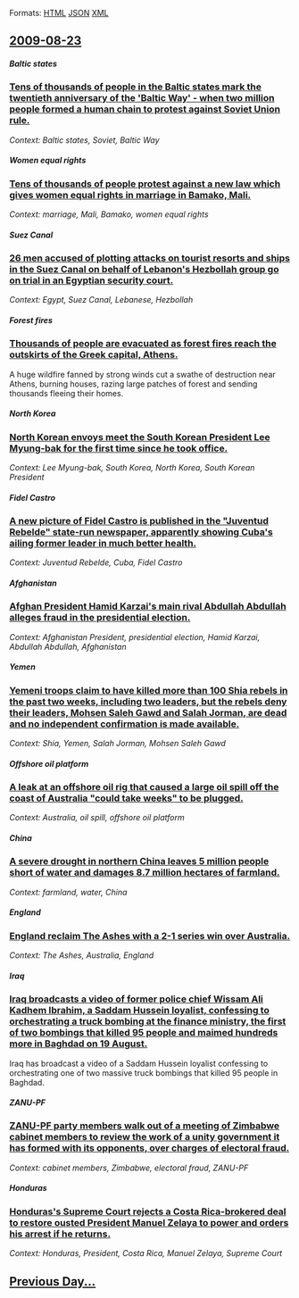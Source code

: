 
Formats: [HTML](2009/08/23/index.html)  [JSON](2009/08/23/index.json)  [XML](2009/08/23/index.xml)  

## [2009-08-23](/news/2009/08/23/index.md)

##### Baltic states
### [ Tens of thousands of people in the Baltic states mark the twentieth anniversary of the 'Baltic Way' - when two million people formed a human chain to protest against Soviet Union rule. ](/news/2009/08/23/tens-of-thousands-of-people-in-the-baltic-states-mark-the-twentieth-anniversary-of-the-baltic-way-when-two-million-people-formed-a-huma.md)
_Context: Baltic states, Soviet, Baltic Way_

##### Women equal rights
### [ Tens of thousands of people protest against a new law which gives women equal rights in marriage in Bamako, Mali. ](/news/2009/08/23/tens-of-thousands-of-people-protest-against-a-new-law-which-gives-women-equal-rights-in-marriage-in-bamako-mali.md)
_Context: marriage, Mali, Bamako, women equal rights_

##### Suez Canal
### [ 26 men accused of plotting attacks on tourist resorts and ships in the Suez Canal on behalf of Lebanon's Hezbollah group go on trial in an Egyptian security court. ](/news/2009/08/23/26-men-accused-of-plotting-attacks-on-tourist-resorts-and-ships-in-the-suez-canal-on-behalf-of-lebanon-s-hezbollah-group-go-on-trial-in-an.md)
_Context: Egypt, Suez Canal, Lebanese, Hezbollah_

##### Forest fires
### [ Thousands of people are evacuated as forest fires reach the outskirts of the Greek capital, Athens. ](/news/2009/08/23/thousands-of-people-are-evacuated-as-forest-fires-reach-the-outskirts-of-the-greek-capital-athens.md)
A huge wildfire fanned by strong winds cut a swathe of destruction near Athens, burning houses, razing large patches of forest and sending thousands fleeing their homes.

##### North Korea
### [ North Korean envoys meet the South Korean President Lee Myung-bak for the first time since he took office. ](/news/2009/08/23/north-korean-envoys-meet-the-south-korean-president-lee-myung-bak-for-the-first-time-since-he-took-office.md)
_Context: Lee Myung-bak, South Korea, North Korea, South Korean President_

##### Fidel Castro
### [ A new picture of Fidel Castro is published in the "Juventud Rebelde" state-run newspaper, apparently showing Cuba's ailing former leader in much better health. ](/news/2009/08/23/a-new-picture-of-fidel-castro-is-published-in-the-juventud-rebelde-state-run-newspaper-apparently-showing-cuba-s-ailing-former-leader-in.md)
_Context: Juventud Rebelde, Cuba, Fidel Castro_

##### Afghanistan
### [ Afghan President Hamid Karzai's main rival Abdullah Abdullah alleges fraud in the presidential election. ](/news/2009/08/23/afghan-president-hamid-karzai-s-main-rival-abdullah-abdullah-alleges-fraud-in-the-presidential-election.md)
_Context: Afghanistan President, presidential election, Hamid Karzai, Abdullah Abdullah, Afghanistan_

##### Yemen
### [ Yemeni troops claim to have killed more than 100 Shia rebels in the past two weeks, including two leaders, but the rebels deny their leaders, Mohsen Saleh Gawd and Salah Jorman, are dead and no independent confirmation is made available. ](/news/2009/08/23/yemeni-troops-claim-to-have-killed-more-than-100-shia-rebels-in-the-past-two-weeks-including-two-leaders-but-the-rebels-deny-their-leader.md)
_Context: Shia, Yemen, Salah Jorman, Mohsen Saleh Gawd_

##### Offshore oil platform
### [ A leak at an offshore oil rig that caused a large oil spill off the coast of Australia "could take weeks" to be plugged. ](/news/2009/08/23/a-leak-at-an-offshore-oil-rig-that-caused-a-large-oil-spill-off-the-coast-of-australia-could-take-weeks-to-be-plugged.md)
_Context: Australia, oil spill, offshore oil platform_

##### China
### [ A severe drought in northern China leaves 5 million people short of water and damages 8.7 million hectares of farmland. ](/news/2009/08/23/a-severe-drought-in-northern-china-leaves-5-million-people-short-of-water-and-damages-8-7-million-hectares-of-farmland.md)
_Context: farmland, water, China_

##### England
### [ England reclaim The Ashes with a 2-1 series win over Australia. ](/news/2009/08/23/england-reclaim-the-ashes-with-a-2-1-series-win-over-australia.md)
_Context: The Ashes, Australia, England_

##### Iraq
### [ Iraq broadcasts a video of former police chief Wissam Ali Kadhem Ibrahim, a Saddam Hussein loyalist, confessing to orchestrating a truck bombing at the finance ministry, the first of two bombings that killed 95 people and maimed hundreds more in Baghdad on 19 August. ](/news/2009/08/23/iraq-broadcasts-a-video-of-former-police-chief-wissam-ali-kadhem-ibrahim-a-saddam-hussein-loyalist-confessing-to-orchestrating-a-truck-bo.md)
Iraq has broadcast a video of a Saddam Hussein loyalist confessing to orchestrating one of two massive truck bombings that killed 95 people in Baghdad.

##### ZANU-PF
### [ ZANU-PF party members walk out of a meeting of Zimbabwe cabinet members to review the work of a unity government it has formed with its opponents, over charges of electoral fraud. ](/news/2009/08/23/zanu-pf-party-members-walk-out-of-a-meeting-of-zimbabwe-cabinet-members-to-review-the-work-of-a-unity-government-it-has-formed-with-its-opp.md)
_Context: cabinet members, Zimbabwe, electoral fraud, ZANU-PF_

##### Honduras
### [ Honduras's Supreme Court rejects a Costa Rica-brokered deal to restore ousted President Manuel Zelaya to power and orders his arrest if he returns. ](/news/2009/08/23/honduras-s-supreme-court-rejects-a-costa-rica-brokered-deal-to-restore-ousted-president-manuel-zelaya-to-power-and-orders-his-arrest-if-he.md)
_Context: Honduras, President, Costa Rica, Manuel Zelaya, Supreme Court_

## [Previous Day...](/news/2009/08/22/index.md)

